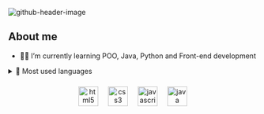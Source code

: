 ![github-header-image](https://github.com/jpsantosss/jpsantosss/assets/125620461/988af602-80a6-441b-961a-03d599abc6e4)

## About me

- 🧑‍💻 I’m currently learning POO, Java, Python and Front-end development


<details>
  
  <summary>📄 Most used languages</summary>
  
  <a href="https://github.com/jpsantosss">
    <img height="180em" src="https://github-readme-stats.vercel.app/api/top-langs/?username=jpsantosss&layout=compact&langs_count=7&theme=dracula"/>
  </a>

</details> 
<div align="center">
</div>

###

<div align="center">
  <img src="https://cdn.jsdelivr.net/gh/devicons/devicon/icons/html5/html5-original.svg" height="40" alt="html5 logo"  />
  <img width="12" />
  <img src="https://cdn.jsdelivr.net/gh/devicons/devicon/icons/css3/css3-original.svg" height="40" alt="css3 logo"  />
  <img width="12" />
  <img src="https://cdn.jsdelivr.net/gh/devicons/devicon/icons/javascript/javascript-original.svg" height="40" alt="javascript logo"  />
  <img width="12" />
  <img src="https://cdn.jsdelivr.net/gh/devicons/devicon/icons/java/java-original.svg" height="40" alt="java logo"  />
</div>

###

